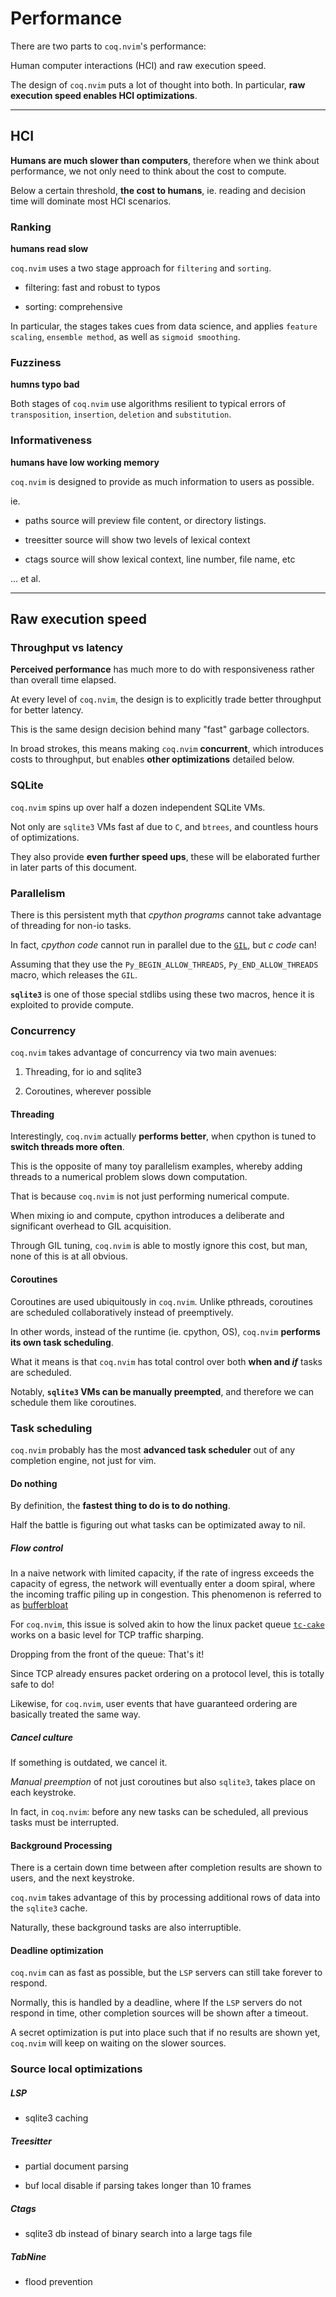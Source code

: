# Performance

There are two parts to `coq.nvim`'s performance:

Human computer interactions (HCI) and raw execution speed.

The design of `coq.nvim` puts a lot of thought into both. In particular, **raw execution speed enables HCI optimizations**.

---

## HCI

**Humans are much slower than computers**, therefore when we think about performance, we not only need to think about the cost to compute.

Below a certain threshold, **the cost to humans**, ie. reading and decision time will dominate most HCI scenarios.

### Ranking

**humans read slow**

`coq.nvim` uses a two stage approach for `filtering` and `sorting`.

- filtering: fast and robust to typos

- sorting: comprehensive

In particular, the stages takes cues from data science, and applies `feature scaling`, `ensemble method`, as well as `sigmoid smoothing`.

### Fuzziness

**humns typo bad**

Both stages of `coq.nvim` use algorithms resilient to typical errors of `transposition`, `insertion`, `deletion` and `substitution`.

### Informativeness

**humans have low working memory**

`coq.nvim` is designed to provide as much information to users as possible.

ie.

- paths source will preview file content, or directory listings.

- treesitter source will show two levels of lexical context

- ctags source will show lexical context, line number, file name, etc

... et al.

---

## Raw execution speed

### Throughput vs latency

**Perceived performance** has much more to do with responsiveness rather than overall time elapsed.

At every level of `coq.nvim`, the design is to explicitly trade better throughput for better latency.

This is the same design decision behind many "fast" garbage collectors.

In broad strokes, this means making `coq.nvim` **concurrent**, which introduces costs to throughput, but enables **other optimizations** detailed below.

### SQLite

`coq.nvim` spins up over half a dozen independent SQLite VMs.

Not only are `sqlite3` VMs fast af due to `C`, and `btrees`, and countless hours of optimizations.

They also provide **even further speed ups**, these will be elaborated further in later parts of this document.

### Parallelism

There is this persistent myth that _cpython programs_ cannot take advantage of threading for non-io tasks.

In fact, _cpython code_ cannot run in parallel due to the [`GIL`](https://docs.python.org/3/c-api/init.html), but _c code_ can!

Assuming that they use the `Py_BEGIN_ALLOW_THREADS`, `Py_END_ALLOW_THREADS` macro, which releases the `GIL`.

**`sqlite3`** is one of those special stdlibs using these two macros, hence it is exploited to provide compute.

### Concurrency

`coq.nvim` takes advantage of concurrency via two main avenues:

1. Threading, for io and sqlite3

2. Coroutines, wherever possible

#### Threading

Interestingly, `coq.nvim` actually **performs better**, when cpython is tuned to **switch threads more often**.

This is the opposite of many toy parallelism examples, whereby adding threads to a numerical problem slows down computation.

That is because `coq.nvim` is not just performing numerical compute.

When mixing io and compute, cpython introduces a deliberate and significant overhead to GIL acquisition.

Through GIL tuning, `coq.nvim` is able to mostly ignore this cost, but man, none of this is at all obvious.

#### Coroutines

Coroutines are used ubiquitously in `coq.nvim`. Unlike pthreads, coroutines are scheduled collaboratively instead of preemptively.

In other words, instead of the runtime (ie. cpython, OS), `coq.nvim` **performs its own task scheduling**.

What it means is that `coq.nvim` has total control over both **when and _if_** tasks are scheduled.

Notably, **`sqlite3` VMs can be manually preempted**, and therefore we can schedule them like coroutines.

### Task scheduling

`coq.nvim` probably has the most **advanced task scheduler** out of any completion engine, not just for vim.

#### Do nothing

By definition, the **fastest thing to do is to do nothing**.

Half the battle is figuring out what tasks can be optimizated away to nil.

##### Flow control

In a naive network with limited capacity, if the rate of ingress exceeds the capacity of egress, the network will eventually enter a doom spiral, where the incoming traffic piling up in congestion. This phenomenon is referred to as [bufferbloat](https://en.wikipedia.org/wiki/Bufferbloat)

For `coq.nvim`, this issue is solved akin to how the linux packet queue [`tc-cake`](https://man7.org/linux/man-pages/man8/tc-cake.8.html) works on a basic level for TCP traffic sharping.

Dropping from the front of the queue: That's it!

Since TCP already ensures packet ordering on a protocol level, this is totally safe to do!

Likewise, for `coq.nvim`, user events that have guaranteed ordering are basically treated the same way.

##### Cancel culture

If something is outdated, we cancel it.

_Manual preemption_ of not just coroutines but also `sqlite3`, takes place on each keystroke.

In fact, in `coq.nvim`: before any new tasks can be scheduled, all previous tasks must be interrupted.

#### Background Processing

There is a certain down time between after completion results are shown to users, and the next keystroke.

`coq.nvim` takes advantage of this by processing additional rows of data into the `sqlite3` cache.

Naturally, these background tasks are also interruptible.

#### Deadline optimization

`coq.nvim` can as fast as possible, but the `LSP` servers can still take forever to respond.

Normally, this is handled by a deadline, where If the `LSP` servers do not respond in time, other completion sources will be shown after a timeout.

A secret optimization is put into place such that if no results are shown yet, `coq.nvim` will keep on waiting on the slower sources.

### Source local optimizations

##### LSP

- sqlite3 caching

##### Treesitter

- partial document parsing

- buf local disable if parsing takes longer than 10 frames

##### Ctags

- sqlite3 db instead of binary search into a large tags file

##### TabNine

- flood prevention
